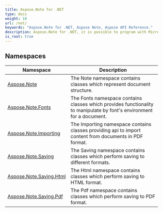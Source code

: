 ```yaml
---
title: Aspose.Note for .NET
type: docs
weight: 10
url: /net/
keywords: "Aspose.Note for .NET, Aspose Note, Aspose API Reference."
description: Aspose.Note for .NET, it is possible to program with Microsoft OneNote files without Microsoft Office Automation.
is_root: true
---
```

## Namespaces

| Namespace | Description |
| --- | --- |
| [Aspose.Note](./aspose.note/) | The Note namespace contains classes which represent document structure. |
| [Aspose.Note.Fonts](./aspose.note.fonts/) | The Fonts namespace contains classes which provides functionality to manipulate by font's environment for a document. |
| [Aspose.Note.Importing](./aspose.note.importing/) | The Importing namespace contains classes providing api to import content from documents in PDF format. |
| [Aspose.Note.Saving](./aspose.note.saving/) | The Saving namespace contains classes which perform saving to different formats. |
| [Aspose.Note.Saving.Html](./aspose.note.saving.html/) | The Html namespace contains classes which perform saving to HTML format. |
| [Aspose.Note.Saving.Pdf](./aspose.note.saving.pdf/) | The Pdf namespace contains classes which perform saving to PDF format. |


